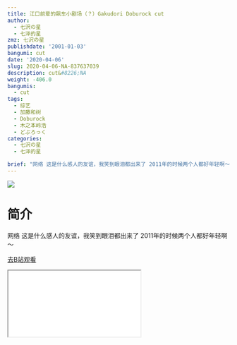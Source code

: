 ```yaml
---
title: 江口前辈的飙车小剧场（？）Gakudori Doburock cut
author:
  - 七沢の星
  - 七泽的星
zmz: 七沢の星
publishdate: '2001-01-03'
bangumi: cut
date: '2020-04-06'
slug: 2020-04-06-NA-837637039
description: cut&#8226;NA
weight: -406.0
bangumis:
  - cut
tags:
  - 综艺
  - 加藤和树
  - Doburock
  - 木之本岭浩
  - どぶろっく
categories:
  - 七沢の星
  - 七泽的星

brief: "网络 这是什么感人的友谊，我笑到眼泪都出来了 2011年的时候两个人都好年轻啊～"
---
```

![](https://raw.githubusercontent.com/tcgriffith/owaraisite/master/static/tmpimg/901d75f380b2d0fc0b51f900a1e23a9721dce8c5.jpg.480.jpg)
# 简介  
网络
这是什么感人的友谊，我笑到眼泪都出来了
2011年的时候两个人都好年轻啊～  

[去B站观看](https://www.bilibili.com/video/av837637039/)
<div class ="resp-container"><iframe class="testiframe" src="//player.bilibili.com/player.html?aid=837637039"", scrolling="no", allowfullscreen="true" > </iframe></div> 
